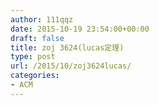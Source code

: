 ```yaml
---
author: 111qqz
date: 2015-10-19 23:54:00+00:00
draft: false
title: zoj 3624(lucas定理)
type: post
url: /2015/10/zoj3624lucas/
categories:
- ACM
---
```


